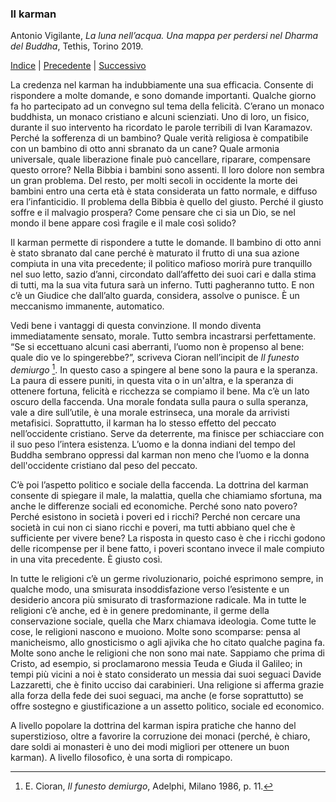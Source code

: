 <link rel="stylesheet" href="../assets/style.css">

### Il karman

Antonio Vigilante, _La luna nell’acqua. Una mappa per perdersi nel Dharma del Buddha_, Tethis, Torino 2019.

[Indice](index.md) | [Precedente](rinascere.md) | [Successivo](intenzione.md)

La credenza nel karman ha indubbiamente una sua efficacia. Consente di rispondere a molte domande, e sono domande importanti. Qualche giorno fa ho partecipato ad un convegno sul tema della felicità. C’erano un monaco buddhista, un monaco cristiano e alcuni scienziati. Uno di loro, un fisico, durante il suo intervento ha ricordato le parole terribili di Ivan Karamazov. Perché la sofferenza di un bambino? Quale verità religiosa è compatibile con un bambino di otto anni sbranato da un cane? Quale armonia universale, quale liberazione finale può cancellare, riparare, compensare questo orrore? Nella Bibbia i bambini sono assenti. Il loro dolore non sembra un gran problema. Del resto, per molti secoli in occidente la morte dei bambini entro una certa età è stata considerata un fatto normale, e diffuso era l’infanticidio. Il problema della Bibbia è quello del giusto. Perché il giusto soffre e il malvagio prospera? Come pensare che ci sia un Dio, se nel mondo il bene appare così fragile e il male così solido?

Il karman permette di rispondere a tutte le domande. Il bambino di otto anni è stato sbranato dal cane perché è maturato il frutto di una sua azione compiuta in una vita precedente; il politico mafioso morirà pure tranquillo nel suo letto, sazio d’anni, circondato dall’affetto dei suoi cari e dalla stima di tutti, ma la sua vita futura sarà un inferno. Tutti pagheranno tutto. E non c’è un Giudice che dall’alto guarda, considera, assolve o punisce. È un meccanismo immanente, automatico.

Vedi bene i vantaggi di questa convinzione. Il mondo diventa immediatamente sensato, morale. Tutto sembra incastrarsi perfettamente. “Se si eccettuano alcuni casi aberranti, l’uomo non è propenso al bene: quale dio ve lo spingerebbe?”, scriveva Cioran nell’incipit de _Il funesto demiurgo_ [^25]. In questo caso a spingere al bene sono la paura e la speranza. La paura di essere puniti, in questa vita o in un'altra, e la speranza di ottenere fortuna, felicità e ricchezza se compiamo il bene. Ma c’è un lato oscuro della faccenda. Una morale fondata sulla paura o sulla speranza, vale a dire sull’utile, è una morale estrinseca, una morale da arrivisti metafisici. Soprattutto, il karman ha lo stesso effetto del peccato nell’occidente cristiano. Serve da deterrente, ma finisce per schiacciare con il suo peso l’intera esistenza. L’uomo e la donna indiani del tempo del Buddha sembrano oppressi dal karman non meno che l’uomo e la donna dell'occidente cristiano dal peso del peccato.

C’è poi l’aspetto politico e sociale della faccenda. La dottrina del karman consente di spiegare il male, la malattia, quella che chiamiamo sfortuna, ma anche le differenze sociali ed economiche. Perché sono nato povero? Perché esistono in società i poveri ed i ricchi? Perché non cercare una società in cui non ci siano ricchi e poveri, ma tutti abbiano quel che è sufficiente per vivere bene? La risposta in questo caso è che i ricchi godono delle ricompense per il bene fatto, i poveri scontano invece il male compiuto in una vita precedente. È giusto così.

In tutte le religioni c’è un germe rivoluzionario, poiché esprimono sempre, in qualche modo, una smisurata insoddisfazione verso l’esistente e un desiderio ancora più smisurato di trasformazione radicale. Ma in tutte le religioni c’è anche, ed è in genere predominante, il germe della conservazione sociale, quella che Marx chiamava ideologia. Come tutte le cose, le religioni nascono e muoiono. Molte sono scomparse: pensa al manicheismo, allo gnosticismo o agli ajivika che ho citato qualche pagina fa. Molte sono anche le religioni che non sono mai nate. Sappiamo che prima di Cristo, ad esempio, si proclamarono messia Teuda e Giuda il Galileo; in tempi più vicini a noi è stato considerato un messia dai suoi seguaci Davide Lazzaretti, che è finito ucciso dai carabinieri. Una religione si afferma grazie alla forza della fede dei suoi seguaci, ma anche (e forse soprattutto) se offre sostegno e giustificazione a un assetto politico, sociale ed economico.

A livello popolare la dottrina del karman ispira pratiche che hanno del superstizioso, oltre a favorire la corruzione dei monaci (perché, è chiaro, dare soldi ai monasteri è uno dei modi migliori per ottenere un buon karman). A livello filosofico, è una sorta di rompicapo.

[^25]: E. Cioran, <i>Il funesto demiurgo</i>, Adelphi, Milano 1986, p. 11. 
